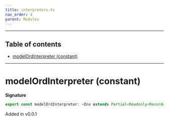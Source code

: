 ```yaml
---
title: interpreters.ts
nav_order: 4
parent: Modules
---
```


---

<h2 class="text-delta">Table of contents</h2>

- [modelOrdInterpreter (constant)](#modelordinterpreter-constant)

---

# modelOrdInterpreter (constant)

**Signature**

```ts
export const modelOrdInterpreter: <Env extends Partial<Readonly<Record<"OrdURI", any>>>>() => ModelAlgebraRefined<"OrdURI", Env> & ModelAlgebraNewtype<"OrdURI", Env> & ModelAlgebraPrimitive<"OrdURI", Env> & ModelAlgebraIntersection<"OrdURI", Env> & ModelAlgebraSet<"OrdURI", Env> & ModelAlgebraStrMap<"OrdURI", Env> & ModelAlgebraTaggedUnions<"OrdURI", Env> = ...
```

Added in v0.0.1
